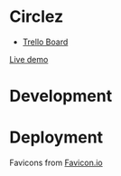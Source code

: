 # Circlez

* [Trello Board](https://trello.com/b/chaEaO9A/circlez)

[Live demo](https://circlez.jbat.ch)

# Development

# Deployment

Favicons from [Favicon.io](https://favicon.io/)
